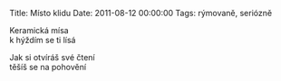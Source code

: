 Title: Místo klidu
Date: 2011-08-12 00:00:00
Tags: rýmovaně, seriózně

Keramická mísa  
k hýždím se ti lísá

Jak si otvíráš své čtení  
těšíš se na pohovění